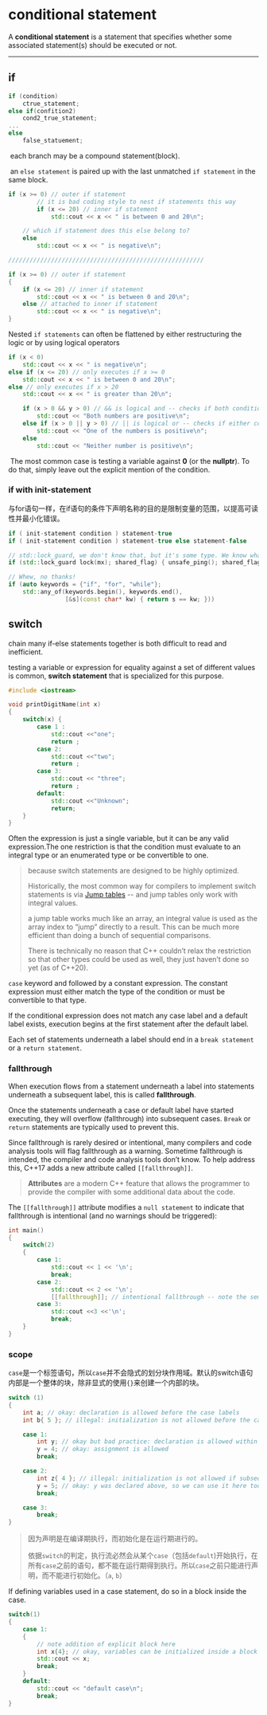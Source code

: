 # conditional statement

A **conditional statement** is a statement that specifies whether some associated statement(s) should be executed or not.

---



## if

```c++
if (condition)
    ctrue_statement;
else if(confition2)
    cond2_true_statement;
...
else
  	false_statuement;
```

​		each branch may be a  compound statement(block).

​		an `else statement` is paired up with the last unmatched `if statement` in the same block.

```c++
if (x >= 0) // outer if statement
        // it is bad coding style to nest if statements this way
        if (x <= 20) // inner if statement
            std::cout << x << " is between 0 and 20\n";

    // which if statement does this else belong to?
    else
        std::cout << x << " is negative\n";

///////////////////////////////////////////////////////

if (x >= 0) // outer if statement
{
    if (x <= 20) // inner if statement
        std::cout << x << " is between 0 and 20\n";
    else // attached to inner if statement
        std::cout << x << " is negative\n";
}
```

Nested `if statements` can often be flattened by either restructuring the logic or by using logical operators  

```c++
if (x < 0)
    std::cout << x << " is negative\n";
else if (x <= 20) // only executes if x >= 0
    std::cout << x << " is between 0 and 20\n";
else // only executes if x > 20
    std::cout << x << " is greater than 20\n";

```

```c++
    if (x > 0 && y > 0) // && is logical and -- checks if both conditions are true
        std::cout << "Both numbers are positive\n";
    else if (x > 0 || y > 0) // || is logical or -- checks if either condition is true
        std::cout << "One of the numbers is positive\n";
    else
        std::cout << "Neither number is positive\n";
```

​		The most common case is testing a variable against **0** (or the **nullptr**). To do that, simply leave out the explicit mention of the condition. 

### if with init-statement

​		与for语句一样，在if语句的条件下声明名称的目的是限制变量的范围，以提高可读性并最小化错误。

```c++
if ( init-statement condition ) statement-true
if ( init-statement condition ) statement-true else statement-false
```





```c++
// std::lock_guard, we don't know that, but it's some type. We know what types are!
if (std::lock_guard lock(mx); shared_flag) { unsafe_ping(); shared_flag = false; }

// Whew, no thanks!
if (auto keywords = {"if", "for", "while"};
    std::any_of(keywords.begin(), keywords.end(),
                [&s](const char* kw) { return s == kw; })) 
```





## switch

chain many if-else statements together is both difficult to read and inefficient.

testing a variable or expression for equality against a set of different values is common, **switch statement** that is specialized for this purpose.

```c++
#include <iostream>

void printDigitName(int x)
{
    switch(x) {
        case 1 : 
            std::cout <<"one";
            return ;
        case 2:
            std::cout <<"two";
            return ;
        case 3:
            std::cout << "three";
            return ;
        default:
            std::cout <<"Unknown";
            return;
    }
}
```

Often the expression is just a single variable, but it can be any valid expression.The one restriction is that the condition must evaluate to an integral type or an enumerated type or be convertible to one.

> because switch statements are designed to be highly optimized.
>
> Historically, the most common way for compilers to implement switch statements is via [Jump tables](https://en.wikipedia.org/wiki/Branch_table) -- and jump tables only work with integral values.
>
> a jump table works much like an array, an integral value is used as the array index to “jump” directly to a result. This can be much more efficient than doing a bunch of sequential comparisons.
>
> There is technically no reason that C++ couldn’t relax the restriction so that other types could be used as well, they just haven’t done so yet (as of C++20).

`case` keyword and followed by a constant expression. The constant expression must either match the type of the condition or must be convertible to that type.

If the conditional expression does not match any case label and a default label exists, execution begins at the first statement after the default label.

Each set of statements underneath a label should end in a `break statement` or a `return statement`.



### fallthrough

When execution flows from a statement underneath a label into statements underneath a subsequent label, this is called **fallthrough**.

Once the statements underneath a case or default label have started executing, they will overflow (fallthrough) into subsequent cases. `Break` or `return` statements are typically used to prevent this.

Since fallthrough is rarely desired or intentional, many compilers and code analysis tools will flag fallthrough as a warning. Sometime  fallthrough is intended,  the compiler and code analysis tools don’t know. To help address this, C++17 adds a new attribute called `[[fallthrough]]`.

> **Attributes** are a modern C++ feature that allows the programmer to provide the compiler with some additional data about the code. 

The `[[fallthrough]]` attribute modifies a `null statement` to indicate that fallthrough is intentional (and no warnings should be triggered):

```c++
int main()
{
    switch(2)
    {
        case 1:
            std::cout << 1 << '\n';
            break;
        case 2:
            std::cout << 2 << '\n';
        	[[fallthrough]]; // intentional fallthrough -- note the semicolon to indicate the null statement
        case 3:
            std::cout <<3 <<'\n';
            break;
    }
}
```



### scope

`case`是一个标签语句，所以`case`并不会隐式的划分块作用域。默认的switch语句内部是一个整体的块，除非显式的使用`{}`来创建一个内部的块。

```c++
switch (1)
{
    int a; // okay: declaration is allowed before the case labels
    int b{ 5 }; // illegal: initialization is not allowed before the case labels

    case 1:
        int y; // okay but bad practice: declaration is allowed within a case
        y = 4; // okay: assignment is allowed
        break;

    case 2:
        int z{ 4 }; // illegal: initialization is not allowed if subsequent cases exist
        y = 5; // okay: y was declared above, so we can use it here too
        break;

    case 3:
        break;
}
```

> 因为声明是在编译期执行，而初始化是在运行期进行的。
>
> 依据`switch`的判定，执行流必然会从某个`case`（包括`default`)开始执行，在所有`case`之前的语句，都不能在运行期得到执行。所以`case`之前只能进行声明，而不能进行初始化。（`a`, `b`）

If defining variables used in a case statement, do so in a block inside the case.

```c++
switch(1)
{
    case 1:
    {
        // note addition of explicit block here
        int x{4}; // okay, variables can be initialized inside a block inside a case
        std::cout << x;
        break;
    }
    default:
        std::cout << "default case\n";
        break;
}
```

